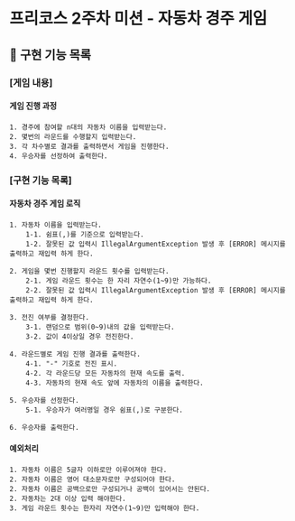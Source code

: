 # 프리코스 2주차 미션 - 자동차 경주 게임

## 🚓 구현 기능 목록

### [게임 내용]

#### 게임 진행 과정

    1. 경주에 참여할 n대의 자동차 이름을 입력받는다.
    2. 몇번의 라운드를 수행할지 입력받는다.
    3. 각 차수별로 결과를 출력하면서 게임을 진행한다.
    4. 우승자를 선정하여 출력한다.

### [구현 기능 목록]

#### 자동차 경주 게임 로직

    1. 자동차 이름을 입력받는다.
        1-1. 쉼표(,)를 기준으로 입력받는다.
        1-2. 잘못된 값 입력시 IllegalArgumentException 발생 후 [ERROR] 메시지를 출력하고 재입력 하게 한다. 

    2. 게임을 몇번 진행할지 라운드 횟수를 입력받는다.
        2-1. 게임 라운드 횟수는 한 자리 자연수(1~9)만 가능하다.
        2-2. 잘못된 값 입력시 IllegalArgumentException 발생 후 [ERROR] 메시지를 출력하고 재입력 하게 한다.

    3. 전진 여부를 결정한다.
        3-1. 랜덤으로 범위(0~9)내의 값을 입력받는다.
        3-2. 값이 4이상일 경우 전진한다.

    4. 라운드별로 게임 진행 결과를 출력한다.
        4-1. "-" 기호로 전진 표시.
        4-2. 각 라운드당 모든 자동차의 현재 속도를 출력.
        4-3. 자동차의 현재 속도 앞에 자동차의 이름을 출력한다.

    5. 우승자를 선정한다.
        5-1. 우승자가 여러명일 경우 쉼표(,)로 구분한다.

    6. 우승자를 출력한다.

#### 예외처리

    1. 자동차 이름은 5글자 이하로만 이루어져야 한다.
    2. 자동차 이름은 영어 대소문자로만 구성되어야 한다.
    2. 자동차 이름은 공백으로만 구성되거나 공백이 있어서는 안된다.
    2. 자동차는 2대 이상 입력 해야한다.
    3. 게임 라운드 횟수는 한자리 자연수(1~9)만 입력해야 한다.
